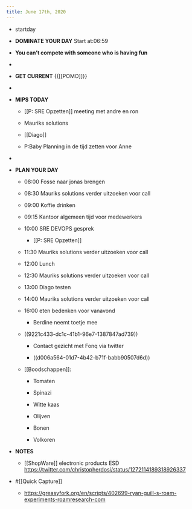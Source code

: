 ```yaml
---
title: June 17th, 2020
---
```


- startday

- **DOMINATE YOUR DAY** Start at:06:59

- __You can’t compete with someone who is having fun__

- 

- **GET CURRENT** {{[[POMO]]}}

- 

- **MIPS TODAY**
	 - [[P: SRE Opzetten]] meeting met andre en ron

	 - Mauriks solutions

	 - [[Diago]]

	 - P:Baby Planning in de tijd zetten voor Anne

- 

- **PLAN YOUR DAY**
	 - 08:00 Fosse naar jonas brengen

	 - 08:30 Mauriks solutions verder uitzoeken voor call

	 - 09:00 Koffie drinken

	 - 09:15 Kantoor algemeen tijd voor medewerkers

	 - 10:00 SRE DEVOPS gesprek
		 - [[P: SRE Opzetten]]

	 - 11:30 Mauriks solutions verder uitzoeken voor call

	 - 12:00 Lunch

	 - 12:30 Mauriks solutions verder uitzoeken voor call

	 - 13:00 Diago testen

	 - 14:00 Mauriks solutions verder uitzoeken voor call

	 - 16:00  eten bedenken voor vanavond
		 - Berdine neemt toetje mee

	 - ((9221c433-dc1c-41b1-96e7-1387847ad739))
		 - Contact gezicht met Fonq via twitter

		 - ((d006a564-01d7-4b42-b71f-babb90507d6d))

	 - [[Boodschappen]]:
		 - Tomaten

		 - Spinazi

		 - Witte kaas

		 - Olijven

		 - Bonen

		 - Volkoren 

- **NOTES**
	 - [[ShopWare]] electronic products ESD https://twitter.com/christopherdosi/status/1272114189318926337

- #[[Quick Capture]]
	 - https://greasyfork.org/en/scripts/402699-ryan-guill-s-roam-experiments-roamresearch-com
